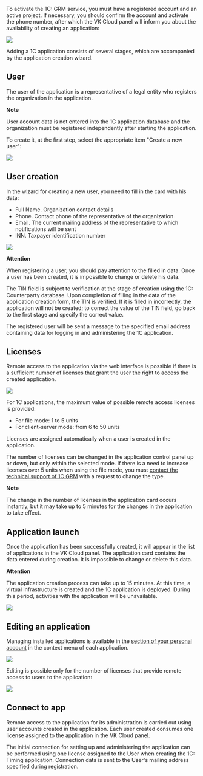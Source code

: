 To activate the 1C: GRM service, you must have a registered account and an active project. If necessary, you should confirm the account and activate the phone number, after which the VK Cloud panel will inform you about the availability of creating an application:

![](./assets/1598868682430-1598868682429.png)

Adding a 1C application consists of several stages, which are accompanied by the application creation wizard.

## User

The user of the application is a representative of a legal entity who registers the organization in the application.

**Note**

User account data is not entered into the 1C application database and the organization must be registered independently after starting the application.

To create it, at the first step, select the appropriate item "Create a new user":

![](./assets/1598870898164-1598870898164.png)

## User creation

In the wizard for creating a new user, you need to fill in the card with his data:

- Full Name. Organization contact details
- Phone. Contact phone of the representative of the organization
- Email. The current mailing address of the representative to which notifications will be sent
- INN. Taxpayer identification number

![](./assets/1597996050267-1597996050267.png)

**Attention**

When registering a user, you should pay attention to the filled in data. Once a user has been created, it is impossible to change or delete his data.

The TIN field is subject to verification at the stage of creation using the 1C: Counterparty database. Upon completion of filling in the data of the application creation form, the TIN is verified. If it is filled in incorrectly, the application will not be created; to correct the value of the TIN field, go back to the first stage and specify the correct value.

The registered user will be sent a message to the specified email address containing data for logging in and administering the 1C application.

## Licenses

Remote access to the application via the web interface is possible if there is a sufficient number of licenses that grant the user the right to access the created application.

![](./assets/1598874986818-1598874986818.png)

For 1C applications, the maximum value of possible remote access licenses is provided:

- For file mode: 1 to 5 units
- For client-server mode: from 6 to 50 units

Licenses are assigned automatically when a user is created in the application.

The number of licenses can be changed in the application control panel up or down, but only within the selected mode. If there is a need to increase licenses over 5 units when using the file mode, you must [contact the technical support of 1C GRM](mailto:support.1c.grm@mcs.mail.ru) with a request to change the type.

**Note**

The change in the number of licenses in the application card occurs instantly, but it may take up to 5 minutes for the changes in the application to take effect.

## Application launch

Once the application has been successfully created, it will appear in the list of applications in the VK Cloud panel. The application card contains the data entered during creation. It is impossible to change or delete this data.

**Attention**

The application creation process can take up to 15 minutes. At this time, a virtual infrastructure is created and the 1C application is deployed. During this period, activities with the application will be unavailable.

![](./assets/1598881500890-1598881500890.png)

## Editing an application

Managing installed applications is available in the [section of your personal account](https://mcs.mail.ru/app/services/grm/apps/) in the context menu of each application.

![](./assets/1598881691615-1598881691615.png)

Editing is possible only for the number of licenses that provide remote access to users to the application:

![](./assets/1597996712818-1597996712818.png)

## Connect to app

Remote access to the application for its administration is carried out using user accounts created in the application. Each user created consumes one license assigned to the application in the VK Cloud panel.

The initial connection for setting up and administering the application can be performed using one license assigned to the User when creating the 1C: Timing application. Connection data is sent to the User's mailing address specified during registration.
